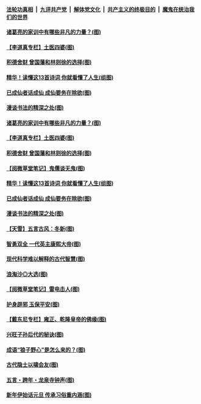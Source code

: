 

####  [法轮功真相](../../../../basic/blob/master/README.md?t=01061402) &nbsp;|&nbsp; [九评共产党](../../../../9ping.md/blob/master/README.md?t=01061402) &nbsp;|&nbsp; [解体党文化](../../../../jtdwh.md/blob/master/README.md?t=01061402)  &nbsp;|&nbsp; [共产主义的终极目的](../../../../gczydzjmd.md/blob/master/README.md?t=01061402) &nbsp;|&nbsp; [魔鬼在统治我们的世界](../../../../mgztzwmdsj.md/blob/master/README.md?t=01061402) 

#### [诸葛亮的家训中有哪些非凡的力量？(图)](../pages/p7/957930.md?t=01061402) 

#### [【李道真专栏】土医四婆(图)](../pages/p7/954348.md?t=01061402) 

#### [积德舍财 曾国藩和林则徐的选择(图)](../pages/p7/958024.md?t=01061402) 

#### [精华！读懂这13首诗词 你就看懂了人生(组图)](../pages/p7/957896.md?t=01061402) 

#### [已成仙者话成仙 成仙要务在除欲(图)](../pages/p7/957884.md?t=01061402) 

#### [漫谈书法的精深之处(图)](../pages/p7/957830.md?t=01061402) 

#### [诸葛亮的家训中有哪些非凡的力量？(图)](../pages/p7/957930.md?t=01061402) 

#### [【李道真专栏】土医四婆(图)](../pages/p7/954348.md?t=01061402) 

#### [积德舍财 曾国藩和林则徐的选择(图)](../pages/p7/958024.md?t=01061402) 

#### [【阅微草堂笔记】鬼儒谈无鬼(图)](../pages/p7/956824.md?t=01061402) 

#### [精华！读懂这13首诗词 你就看懂了人生(组图)](../pages/p7/957896.md?t=01061402) 

#### [已成仙者话成仙 成仙要务在除欲(图)](../pages/p7/957884.md?t=01061402) 

#### [漫谈书法的精深之处(图)](../pages/p7/957830.md?t=01061402) 

#### [【天雪】五言古风：冬新(图)](../pages/p7/957844.md?t=01061402) 

#### [智勇双全 一代英主康熙大帝(图)](../pages/p7/956212.md?t=01061402) 


#### [现代科学难以解释的古代智慧(图)](../pages/p7/957823.md?t=01061402) 

#### [浪淘沙◎大选(图)](../pages/p7/957740.md?t=01061402) 

#### [【阅微草堂笔记】雷电击人(图)](../pages/p7/956823.md?t=01061402) 

#### [护身辟邪 玉保平安(图)](../pages/p7/957594.md?t=01061402) 

#### [【戴东尼专栏】雍正、乾隆皇帝的佛缘(图)](../pages/p7/951682.md?t=01061402) 

#### [兴旺子孙后代的秘诀(图)](../pages/p7/957592.md?t=01061402) 

#### [成语“狼子野心”是怎么来的？(图)](../pages/p7/957739.md?t=01061402) 

#### [古代隐士以啸会友(图)](../pages/p7/957286.md?t=01061402) 

#### [五言・跨年・龙泉寺钟声(图)](../pages/p7/957656.md?t=01061402) 

#### [新年伊始话元旦 传承习俗重内涵(图)](../pages/p7/957426.md?t=01061402) 

